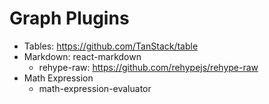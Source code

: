 # Graph Plugins

- Tables: https://github.com/TanStack/table
- Markdown: react-markdown
  - rehype-raw: https://github.com/rehypejs/rehype-raw
- Math Expression
  - math-expression-evaluator
